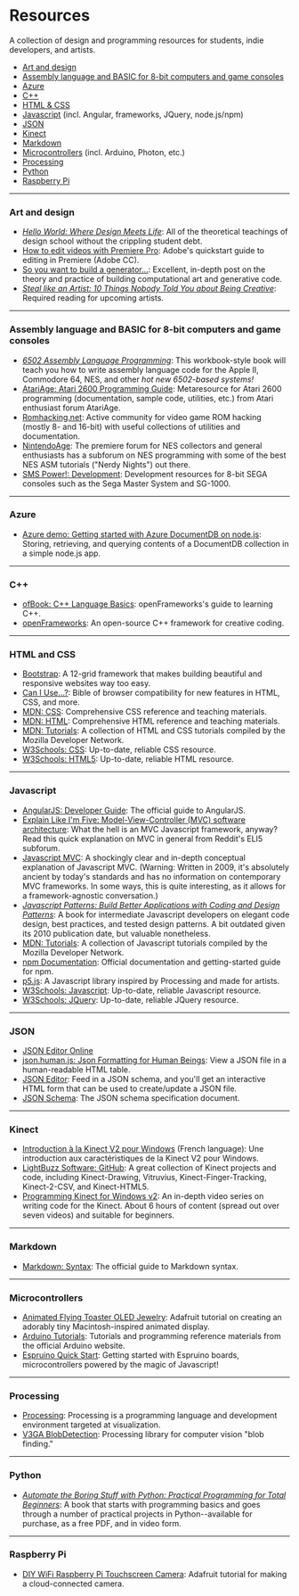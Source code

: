 # Resources
A collection of design and programming resources for students, indie developers, and artists.

- [Art and design](#art-and-design)
- [Assembly language and BASIC for 8-bit computers and game consoles](#assembly-language-and-basic-for-8-bit-computers-and-game-consoles)
- [Azure](#Azure)
- [C++](#c++)
- [HTML & CSS](#html-and-css)
- [Javascript](#javascript) (incl. Angular, frameworks, JQuery, node.js/npm)
- [JSON](#json)
- [Kinect](#kinect)
- [Markdown](#markdown)
- [Microcontrollers](#microcontrollers) (incl. Arduino, Photon, etc.)
- [Processing](#processing)
- [Python](#python)
- [Raspberry Pi](#raspberry-pi)

------

### Art and design
- _[Hello World: Where Design Meets Life](http://www.amazon.com/Hello-World-Where-Design-Meets/dp/1468308068)_: All of the theoretical teachings of design school without the crippling student debt. 
- [How to edit videos with Premiere Pro](https://helpx.adobe.com/premiere-pro/how-to/edit-videos.html?set=premiere-pro--get-started): Adobe's quickstart guide to editing in Premiere (Adobe CC).
- [So you want to build a generator...](http://galaxykate0.tumblr.com/post/139774965871/so-you-want-to-build-a-generator): Excellent, in-depth post on the theory and practice of building computational art and generative code.
- _[Steal like an Artist: 10 Things Nobody Told You about Being Creative](http://austinkleon.com/2011/03/30/how-to-steal-like-an-artist-and-9-other-things-nobody-told-me/)_: Required reading for upcoming artists.

------

### Assembly language and BASIC for 8-bit computers and game consoles
- _[6502 Assembly Language Programming](http://www.amazon.com/Assembly-Language-Programming-Self-teaching-Guides/dp/0471861200)_: This workbook-style book will teach you how to write assembly language code for the Apple II, Commodore 64, NES, and other _hot new 6502-based systems!_
- [AtariAge: Atari 2600 Programming Guide](http://www.atariage.com/2600/programming/): Metaresource for Atari 2600 programming (documentation, sample code, utilities, etc.) from Atari enthusiast forum AtariAge.
- [Romhacking.net](http://www.romhacking.net): Active community for video game ROM hacking (mostly 8- and 16-bit) with useful collections of utilities and documentation.
- [NintendoAge](http://www.nintendoage.com): The premiere forum for NES collectors and general enthusiasts has a subforum on NES programming with some of the best NES ASM tutorials ("Nerdy Nights") out there.
- [SMS Power!: Development](http://www.smspower.org/Development/Index): Development resources for 8-bit SEGA consoles such as the Sega Master System and SG-1000.

------

### Azure
- [Azure demo: Getting started with Azure DocumentDB on node.js](https://www.youtube.com/watch?v=UAE7h9PCZjA): Storing, retrieving, and querying contents of a DocumentDB collection in a simple node.js app.

------

### C++
- [ofBook: C++ Language Basics](http://openframeworks.cc/ofBook/chapters/cplusplus_basics.html): openFrameworks's guide to learning C++.
- [openFrameworks](http://openframeworks.cc/): An open-source C++ framework for creative coding.

------

### HTML and CSS
- [Bootstrap](http://getbootstrap.com/): A 12-grid framework that makes building beautiful and responsive websites way too easy.
- [Can I Use...?](http://caniuse.com/): Bible of browser compatibility for new features in HTML, CSS, and more.
- [MDN: CSS](https://developer.mozilla.org/en-US/docs/Web/CSS): Comprehensive CSS reference and teaching materials.
- [MDN: HTML](https://developer.mozilla.org/en-US/docs/Web/HTML/): Comprehensive HTML reference and teaching materials.
- [MDN: Tutorials](https://developer.mozilla.org/en-US/docs/Web/Tutorials): A collection of HTML and CSS tutorials compiled by the Mozilla Developer Network.
- [W3Schools: CSS](http://www.w3schools.com/css/default.asp): Up-to-date, reliable CSS resource.
- [W3Schools: HTML5](http://www.w3schools.com/html/default.asp): Up-to-date, reliable HTML resource.

------

### Javascript
- [AngularJS: Developer Guide](https://docs.angularjs.org/guide): The official guide to AngularJS.
- [Explain Like I'm Five: Model-View-Controller (MVC) software architecture](https://www.reddit.com/r/explainlikeimfive/comments/o4cpy/eli5_modelviewcontroller_mvc_software_architecture/): What the hell is an MVC Javascript framework, anyway? Read this quick explanation on MVC in general from Reddit's ELI5 subforum.
- [Javascript MVC](http://alistapart.com/article/javascript-mvc): A shockingly clear and in-depth conceptual explanation of Javascript MVC. (Warning: Written in 2009, it's absolutely ancient by today's standards and has no information on contemporary MVC frameworks. In some ways, this is quite interesting, as it allows for a framework-agnostic conversation.)
- _[Javascript Patterns: Build Better Applications with Coding and Design Patterns](http://shop.oreilly.com/product/9780596806767.do)_: A book for intermediate Javascript developers on elegant code design, best practices, and tested design patterns. A bit outdated given its 2010 publication date, but valuable nonetheless.
- [MDN: Tutorials](https://developer.mozilla.org/en-US/docs/Web/Tutorials): A collection of Javascript tutorials compiled by the Mozilla Developer Network.
- [npm Documentation](https://docs.npmjs.com/getting-started/): Official documentation and getting-started guide for npm.
- [p5.js](http://p5js.org): A Javascript library inspired by Processing and made for artists.
- [W3Schools: Javascript](http://www.w3schools.com/js/default.asp): Up-to-date, reliable Javascript resource.
- [W3Schools: JQuery](http://www.w3schools.com/jquery/default.asp): Up-to-date, reliable JQuery resource.

------

### JSON
- [JSON Editor Online](http://jsoneditoronline.org/)
- [json.human.js: Json Formatting for Human Beings](http://marianoguerra.github.io/json.human.js/): View a JSON file in a human-readable HTML table.
- [JSON Editor](https://github.com/jdorn/json-editor): Feed in a JSON schema, and you'll get an interactive HTML form that can be used to create/update a JSON file.
- [JSON Schema](http://json-schema.org/latest/json-schema-validation.html): The JSON schema specification document.

------

### Kinect
- [Introduction à la Kinect V2 pour Windows](https://channel9.msdn.com/Blogs/Microsoft-D-veloppeurs-France/Introduction--la-Kinect-V2-pour-Windows) (French language): Une introduction aux caractéristiques de la Kinect V2 pour Windows.
- [LightBuzz Software: GitHub](https://github.com/LightBuzz): A great collection of Kinect projects and code, including Kinect-Drawing, Vitruvius, Kinect-Finger-Tracking, Kinect-2-CSV, and Kinect-HTML5.
- [Programming Kinect for Windows v2](https://channel9.msdn.com/Series/Programming-Kinect-for-Windows-v2): An in-depth video series on writing code for the Kinect. About 6 hours of content (spread out over seven videos) and suitable for beginners.

------

### Markdown
- [Markdown: Syntax](http://daringfireball.net/projects/markdown/syntax): The official guide to Markdown syntax.

------

### Microcontrollers
- [Animated Flying Toaster OLED Jewelry](https://learn.adafruit.com/animated-flying-toaster-oled-jewelry/overview): Adafruit tutorial on creating an adorably tiny Macintosh-inspired animated display.
- [Arduino Tutorials](https://www.arduino.cc/en/Tutorial/HomePage): Tutorials and programming reference materials from the official Arduino website.
- [Espruino Quick Start](http://www.espruino.com/Quick+Start): Getting started with Espruino boards, microcontrollers powered by the magic of Javascript!

------

### Processing
- [Processing](https://processing.org/): Processing is a programming language and development environment targeted at visualization.
- [V3GA BlobDetection](http://www.v3ga.net/processing/BlobDetection/): Processing library for computer vision "blob finding."

------

### Python
- _[Automate the Boring Stuff with Python: Practical Programming for Total Beginners](https://automatetheboringstuff.com/)_: A book that starts with programming basics and goes through a number of practical projects in Python--available for purchase, as a free PDF, and in video form.

------

### Raspberry Pi
- [DIY WiFi Raspberry Pi Touchscreen Camera](https://learn.adafruit.com/diy-wifi-raspberry-pi-touch-cam): Adafruit tutorial for making a cloud-connected camera.

